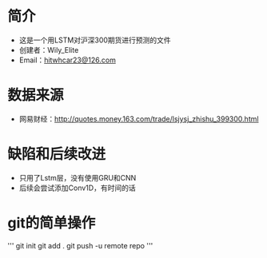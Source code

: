 # 简介
* 这是一个用LSTM对沪深300期货进行预测的文件
* 创建者：Wily_Elite
* Email：hitwhcar23@126.com
# 数据来源
* 网易财经：http://quotes.money.163.com/trade/lsjysj_zhishu_399300.html
# 缺陷和后续改进
* 只用了Lstm层，没有使用GRU和CNN
* 后续会尝试添加Conv1D，有时间的话
# git的简单操作
'''
git init
git add .
git push -u remote repo
'''